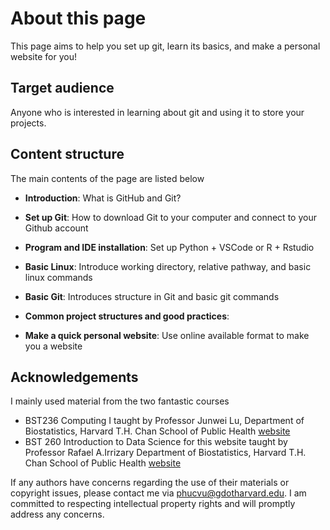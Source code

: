 # About this page

This page aims to help you set up git, learn its basics, and make a personal website for you!


## Target audience

Anyone who is interested in learning about git and using it to store your projects.

## Content structure

The main contents of the page are listed below

- **Introduction**: What is GitHub and Git?

- **Set up Git**: How to download Git to your computer and connect to your Github account

- **Program and IDE installation**: Set up Python + VSCode or R + Rstudio

- **Basic Linux**: Introduce working directory, relative pathway, and basic linux commands

- **Basic Git**: Introduces structure in Git and basic git commands
- **Common project structures and good practices**: 
- **Make a quick personal website**: Use online available format to make you a website


## Acknowledgements

I mainly used material from the two fantastic courses <br>
- BST236 Computing I taught by Professor Junwei Lu, Department of Biostatistics, Harvard T.H. Chan School of Public Health [website](https://junwei-lu.github.io/bst236/) <br>
- BST 260 Introduction to Data Science for this website taught by Professor Rafael A.Irrizary Department of Biostatistics, Harvard T.H. Chan School of Public Health [website](https://datasciencelabs.github.io/2024/) <br>

If any authors have concerns regarding the use of their materials or copyright issues, please contact me via phucvu@gdotharvard.edu. I am committed to respecting intellectual property rights and will promptly address any concerns.
